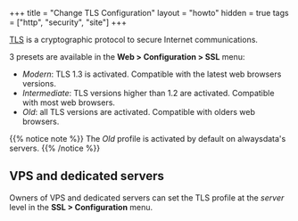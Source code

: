 +++
title = "Change TLS Configuration"
layout = "howto"
hidden = true
tags = ["http", "security", "site"]
+++

[TLS](https://en.wikipedia.org/wiki/Transport_Layer_Security) is a cryptographic protocol to secure Internet communications.

3 presets are available in the **Web > Configuration > SSL** menu:

- _Modern_: TLS 1.3 is activated. Compatible with the latest web browsers versions.
- _Intermediate_: TLS versions higher than 1.2 are activated. Compatible with most web browsers.
- _Old_: all TLS versions are activated. Compatible with olders web browsers.

{{% notice note %}}
The _Old_ profile is activated by default on alwaysdata's servers.
{{% /notice %}}

## VPS and dedicated servers

Owners of VPS and dedicated servers can set the TLS profile at the _server_ level in the **SSL > Configuration** menu.
